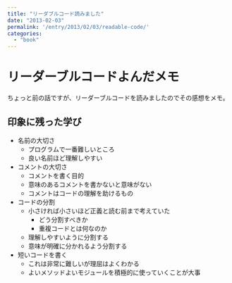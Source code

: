 ```yaml
---
title: "リーダブルコード読みました"
date: "2013-02-03"
permalink: '/entry/2013/02/03/readable-code/'
categories:
  - "book"
---
```

# リーダーブルコードよんだメモ

ちょっと前の話ですが、リーダーブルコードを読みましたのでその感想をメモ。

## 印象に残った学び

- 名前の大切さ
  - プログラムで一番難しいところ
  - 良い名前ほど理解しやすい
- コメントの大切さ
  - コメントを書く目的
  - 意味のあるコメントを書かないと意味がない
  - コメントはコードの理解を助けるもの
- コードの分割
  - 小さければ小さいほど正義と読む前まで考えていた
    - どう分割すべきか
    - 重複コードとは何なのか
  - 理解しやすいように分割する
  - 意味が明確に分かれるよう分割する
- 短いコードを書く
  - これは非常に難しいが理屈はよくわかる
  - よいメソッドよいモジュールを積極的に使っていくことが大事
